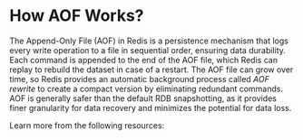 # How AOF Works?

The Append-Only File (AOF) in Redis is a persistence mechanism that logs every write operation to a file in sequential order, ensuring data durability. Each command is appended to the end of the AOF file, which Redis can replay to rebuild the dataset in case of a restart. The AOF file can grow over time, so Redis provides an automatic background process called *AOF rewrite* to create a compact version by eliminating redundant commands. AOF is generally safer than the default RDB snapshotting, as it provides finer granularity for data recovery and minimizes the potential for data loss.

Learn more from the following resources:

